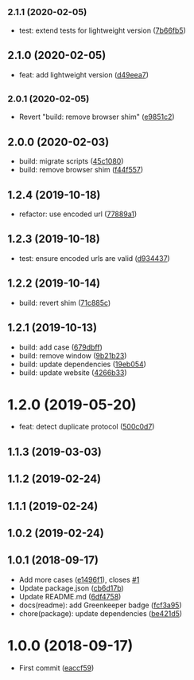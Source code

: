 ## <small>2.1.1 (2020-02-05)</small>

* test: extend tests for lightweight version ([7b66fb5](https://github.com/Kikobeats/is-url-http/commit/7b66fb5))



## 2.1.0 (2020-02-05)

* feat: add lightweight version ([d49eea7](https://github.com/Kikobeats/is-url-http/commit/d49eea7))



## <small>2.0.1 (2020-02-05)</small>

* Revert "build: remove browser shim" ([e9851c2](https://github.com/Kikobeats/is-url-http/commit/e9851c2))



## 2.0.0 (2020-02-03)

* build: migrate scripts ([45c1080](https://github.com/Kikobeats/is-url-http/commit/45c1080))
* build: remove browser shim ([f44f557](https://github.com/Kikobeats/is-url-http/commit/f44f557))



<a name="1.2.4"></a>
## 1.2.4 (2019-10-18)

* refactor: use encoded url ([77889a1](https://github.com/Kikobeats/is-url-http/commit/77889a1))



<a name="1.2.3"></a>
## 1.2.3 (2019-10-18)

* test: ensure encoded urls are valid ([d934437](https://github.com/Kikobeats/is-url-http/commit/d934437))



<a name="1.2.2"></a>
## 1.2.2 (2019-10-14)

* build: revert shim ([71c885c](https://github.com/Kikobeats/is-url-http/commit/71c885c))



<a name="1.2.1"></a>
## 1.2.1 (2019-10-13)

* build: add case ([679dbff](https://github.com/Kikobeats/is-url-http/commit/679dbff))
* build: remove window ([9b21b23](https://github.com/Kikobeats/is-url-http/commit/9b21b23))
* build: update dependencies ([19eb054](https://github.com/Kikobeats/is-url-http/commit/19eb054))
* build: update website ([4266b33](https://github.com/Kikobeats/is-url-http/commit/4266b33))



<a name="1.2.0"></a>
# 1.2.0 (2019-05-20)

* feat: detect duplicate protocol ([500c0d7](https://github.com/Kikobeats/is-url-http/commit/500c0d7))



<a name="1.1.3"></a>
## 1.1.3 (2019-03-03)




<a name="1.1.2"></a>
## 1.1.2 (2019-02-24)




<a name="1.1.1"></a>
## 1.1.1 (2019-02-24)




<a name="1.0.2"></a>
## 1.0.2 (2019-02-24)




<a name="1.0.1"></a>
## 1.0.1 (2018-09-17)

* Add more cases ([e1496f1](https://github.com/Kikobeats/is-url-http/commit/e1496f1)), closes [#1](https://github.com/Kikobeats/is-url-http/issues/1)
* Update package.json ([cb6d17b](https://github.com/Kikobeats/is-url-http/commit/cb6d17b))
* Update README.md ([6df4758](https://github.com/Kikobeats/is-url-http/commit/6df4758))
* docs(readme): add Greenkeeper badge ([fcf3a95](https://github.com/Kikobeats/is-url-http/commit/fcf3a95))
* chore(package): update dependencies ([be421d5](https://github.com/Kikobeats/is-url-http/commit/be421d5))



<a name="1.0.0"></a>
# 1.0.0 (2018-09-17)

* First commit ([eaccf59](https://github.com/Kikobeats/is-url-http/commit/eaccf59))



